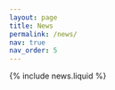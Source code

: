 ```yaml
---
layout: page
title: News
permalink: /news/
nav: true
nav_order: 5
---
```


{% include news.liquid %}
